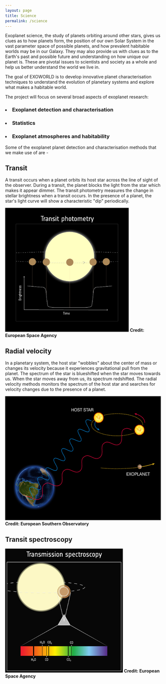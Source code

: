 ```yaml
---
layout: page
title: Science
permalink: /science
---
```



Exoplanet science, the study of planets orbiting around other stars, gives us clues as to 
how planets form, the position of our own Solar System in the vast parameter space of possible 
planets, and how prevalent habitable worlds may be in our Galaxy. They may also provide 
us with clues as to the Earth's past and possible future and understanding on how unique
our planet is. These are pivotal issues to scientists and society as a whole and help us 
better understand the world we live in.


The goal of EXOWORLD is to develop innovative planet characterisation techniques to 
understand the evolution of planetary systems and explore what makes a habitable world. 

The project will focus on several broad aspects of exoplanet research:

<h3><li>Exoplanet detection and characterisation</li></h3>

<h3><li>Statistics</li></h3>

<h3><li>Exoplanet atmospheres and habitability</li></h3>


Some of the exoplanet planet detection and characterisation methods that we make use of are -

<h2> Transit </h2>

A transit occurs when a planet orbits its host star across the line of sight of the observer.
During a transit, the planet blocks the light from the star which makes it appear dimmer.
The transit photometry measures the change in stellar brightness when a transit occurs. 
In the presence of a planet, the star's light curve will show a characteristic "dip" periodically.

<img src="/assets/img/science/Detecting_exoplanets_with_transits_esa.jpg" alt="Transit" height="400">
<b>Credit: European Space Agency</b>

<h2> Radial velocity </h2>

In a planetary system, the host star "wobbles" about the center of mass or changes its velocity 
because it experiences gravitational pull from the planet. The spectrum of the star is blueshifted 
when the star moves towards us. When the star moves away from us, its spectrum redshifted.
The radial velocity methods monitors the spectrum of the host star and searches for velocity 
changes due to the presence of a planet.

<img src="/assets/img/science/RV_img_eso.jpeg" alt="Radial velocity" height="400">
<b>Credit: European Southern Observatory</b>

<h2> Transit spectroscopy </h2>

<img src="/assets/img/science/Transmission_spectroscopy.png" alt="Radial velocity" height="400">
<b>Credit: European Space Agency</b>

<!-- Transit spectroscopy - ESA, CC BY-SA 3.0 IGO
Spectroscopy is the technique of splitting received starlight into its different colours 
using a prism. Exoplanets orbit their stars, when they transit – pass by from our point of 
view – some of the starlight passes through the planet’s atmosphere. Particles in the 
atmosphere like water vapour, carbon dioxide, methane and others absorb some of that light. 
This absorption happens at specific wavelengths of light. By studying at which wavelengths 
the starlight is absorbed, we can determine what kind of particles are present in the 
atmosphere. The NASA/ESA/CSA James Webb Space Telescope uses this technique to characterise 
exoplanets and ESA’s Ariel mission will study the atmospheres of as many as 1000 exoplanets 
this way. Both missions focus on infrared light because the signatures of molecules are 
very prominent in those colours. -->
